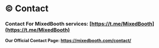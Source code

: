 # © Contact

### Contact For MixedBooth services: [https://t.me/MixedBooth](https://t.me/MixedBooth)

**Our Official Contact Page: https://mixedbooth.com/contact/**
